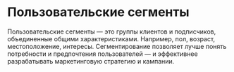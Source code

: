# Пользовательские сегменты

Пользовательские сегменты — это группы клиентов и подписчиков, объединенные общими характеристиками. Например, пол, возраст, местоположение, интересы. Сегментирование позволяет лучше понять потребности и предпочтения пользователей — и эффективнее разрабатывать маркетинговую стратегию и кампании. 
